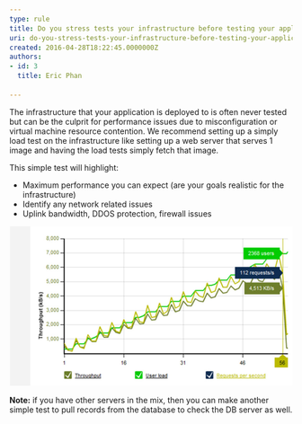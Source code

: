 ```yaml
---
type: rule
title: Do you stress tests your infrastructure before testing your application?
uri: do-you-stress-tests-your-infrastructure-before-testing-your-application
created: 2016-04-28T18:22:45.0000000Z
authors:
- id: 3
  title: Eric Phan

---
```


The infrastructure that your application is deployed to is often never tested but can be the culprit for performance issues due to misconfiguration or virtual machine resource contention. We recommend setting up a simply load test on the infrastructure like setting up a web server that serves 1 image and having the load tests simply fetch that image.

This simple test will highlight:
 
- Maximum performance you can expect (are your goals realistic for the infrastructure)
- Identify any network related issues
- Uplink bandwidth, DDOS protection, firewall issues


![ Work out the maximum performance of the infrastructure before starting](infratests.jpg)

**Note:** if you have other servers in the mix, then you can make another simple test to pull records from the database to check the DB server as well.
